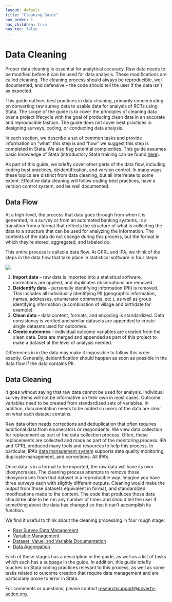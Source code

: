```yaml
---
layout: default
title: "Cleaning Guide"
nav_order: 1
has_children: true
has_toc: false
---
```


# Data Cleaning

Proper data cleaning is essential for analytical accuracy. Raw data needs to be modified before it can be used for data analysis. These modifications are called cleaning. The cleaning process should always be reproducible, well documented, and defensive – the code should tell the user if the data isn’t as expected.

This guide outlines best practices in data cleaning, primarily concentrating on converting raw survey data to usable data for analysis of RCTs using Stata. The scope of the guide is to cover the principles of cleaning data over a project lifecycle with the goal of producing clean data in an accurate and reproducible fashion. The guide does not cover best practices in designing surveys, coding, or conducting data analysis.

In each section, we describe a set of common tasks and provide information on “what” this step is and “how” we suggest this step is completed in Stata. We also flag potential complexities. This guide assumes basic knowledge of Stata (introductory Stata training can be found [here]( https://github.com/PovertyAction/IPA-Stata-Trainings)). 

As part of this guide, we briefly cover other parts of the data flow, including coding best practices, deidentification, and version control. In many ways these topics are distinct from data cleaning, but all interrelate to some extent. Effective data cleaning will follow coding best practices, have a version control system, and be well documented. 

## Data Flow

At a high-level, the process that data goes through from when it is generated, in a survey or from an automated banking systems, is a transition from a format that reflects the structure of what is collecting the data to a structure that can be used for analyzing the information. The contents of the data do not change during this process, but the format in which they’re stored, aggregated, and labeled do. 

This entire process is called a data flow. At GPRL and IPA, we think of the steps in the data flow that take place in statistical software in four steps:

![](https://raw.githubusercontent.com/PovertyAction/guides.github.io/master/CleaningGuide/DGP_CleanDataHighlight.PNG)

1.	**Import data** – raw data is imported into a statistical software, corrections are applied, and duplicates observations are removed. 
2.	**Deidentify data** – personally identifying information (PII) is removed. This includes all individually identifying PII (geographic information, names, addresses, enumerator comments, etc.), as well as group identifying information (a combination of village and birthdate for example). 
3.	**Clean data** – data content, formats, and encoding is standardized. Data consistency is verified and similar datasets are appended to create single datasets used for outcomes.
4.	**Create outcomes** – individual outcome variables are created from the clean data. Data are merged and appended as part of this project to make a dataset at the level of analysis needed.

Differences in in the data may make it impossible to follow this order exactly. Generally, deidentification should happen as soon as possible in the data flow if the data contains PII.

## Data Cleaning

It goes without saying that raw data cannot be used for analysis. Individual survey items will not be informative on their own in most cases. Outcome variables need to be created from standardized sets of variables. In addition, documentation needs to be added so users of the data are clear on what each dataset contains.

Raw data often needs corrections and deduplication that often requires additional data from enumerators or respondents. We view data collection for replacement as part of the data collection process. Often, these replacements are collected and made as part of the monitoring process. IPA and GPRL produced many tools and resources to help this process. In particular, IPA’s [data management system]( https://github.com/PovertyAction/high-frequency-checks) supports data quality monitoring, duplicate management, and corrections. All IPA’s

Once data is in a format to be imported, the raw data will have its own idiosyncrasies. The cleaning process attempts to remove those idiosyncrasies from that dataset in a reproducible way. Imagine you have three surveys each with slightly different outputs. Cleaning would make the output from those datasets equivalent in format, and standardized modifications made to the content. The code that produces those data should be able to be run any number of times and should tell the user if something about the data has changed so that it can’t accomplish its function.

We find it useful to think about the cleaning processing in four rough stage:

- [Raw Survey Data Management](https://povertyaction.github.io/guides.github.io/CleaningGuide/01%20Raw%20Survey%20Data%20Management/readme.html)
- [Variable Management](https://povertyaction.github.io/guides.github.io/CleaningGuide/02%20Variable%20Management/readme.html)
- [Dataset, Value, and Variable Documentation](https://povertyaction.github.io/guides.github.io/CleaningGuide/03%20Dataset,%20Value,%20and%20Variable%20Documentation/readme.html)
- [Data Aggregation](https://povertyaction.github.io/guides.github.io/CleaningGuide/04%20Data%20Aggregation%20and%20Outcome%20Creation/readme.html)

Each of these stages has a description in the guide, as well as a list of tasks which each has a subpage in the guide. In addition, this guide briefly touches on Stata coding practices relevant to this process, as well as some tasks related to outcome creation that require data management and are particularly prone to error in Stata.

For comments or questions, please contact [researchsupport@poverty-action.org](mailto:researchsupport@poverty-action.org?subject=[Cleaning%20Guide]).
